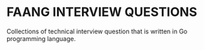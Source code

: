 # FAANG INTERVIEW QUESTIONS

Collections of technical interview question that is written in Go programming language.
